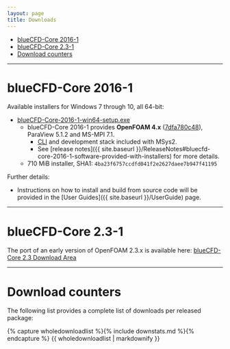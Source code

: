 ```yaml
---
layout: page
title: Downloads
---
```


* [blueCFD-Core 2016-1](#bluecfd-core-2016-1)
* [blueCFD-Core 2.3-1](#bluecfd-core-2.3-1)
* [Download counters](#download-counters)

<hr>

# blueCFD-Core 2016-1

Available installers for Windows 7 through 10, all 64-bit:

  * [blueCFD-Core-2016-1-win64-setup.exe](https://github.com/blueCFD/Core/releases/download/blueCFD-Core-2016-1/blueCFD-Core-2016-1-win64-setup.exe)
      * blueCFD-Core 2016-1 provides **OpenFOAM 4.x**
        ([7dfa780c48](https://github.com/OpenFOAM/OpenFOAM-4.x/commits/7dfa780c481b8b79b1ee4d5bcf3e6b839a5ef017)),
        ParaView 5.1.2 and MS-MPI 7.1.
          * [CLI](https://en.wikipedia.org/wiki/Command-line_interface) and
            development stack included with MSys2.
          * See [release notes]({{ site.baseurl }}/ReleaseNotes#bluecfd-core-2016-1-software-provided-with-installers)
            for more details.
      * 710 MiB installer, SHA1: `4ba23f6757ccdfd041f2e2627daee7b947f41195`


Further details:

  * Instructions on how to install and build from source code will be provided in the [User Guides]({{ site.baseurl }}/UserGuide) page.


<hr>

# blueCFD-Core 2.3-1

The port of an early version of OpenFOAM 2.3.x is available here:
[blueCFD-Core 2.3 Download Area](http://joomla.bluecape.com.pt/index.php?option=com_remository&Itemid=47&func=select&id=45)


<hr>

# Download counters

The following list provides a complete list of downloads per released package:

{% capture wholedownloadlist %}{% include downstats.md %}{% endcapture %}
{{ wholedownloadlist | markdownify }}

